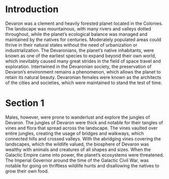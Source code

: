 # Introduction

Devaron was a clement and heavily forested planet located in the Colonies.
The landscape was mountainous, with many rivers and valleys dotted throughout, while the planet’s ecological balance was managed and maintained by the natives for centuries.
Moderately populated areas could thrive in their natural states without the need of urbanization or industrialization.
The Devaronians, the planet’s native inhabitants, were known as one of the earliest species to expand beyond their own world, which inevitably caused many great strides in the field of space travel and exploration.
Intertwined in the Devaronian society, the preservation of Devaron’s environment remains a phenomenon, which allows the planet to retain its natural beauty.
Devaronian females were known as the architects of the cities and societies, which were maintained to stand the test of time.

# Section 1

Males, however, were prone to wanderlust and explore the jungles of Devaron.
The jungles of Devaron were thick and notable for their tangles of vines and flora that spread across the landscape.
The vines vaulted over entire jungles, creating the usage of bridges and walkways, which connected hills and crossed valleys.
With the abridging vines covering the landscapes, which the wildlife valued, the biosphere of Devaron was wealthy with animals and creatures of all shapes and sizes.
When the Galactic Empire came into power, the planet’s ecosystems were threatened.
The Imperial Governor around the time of the Galactic Civil War, was notable for going on thriftless wildlife hunts and disallowing the natives to grow their own food.

